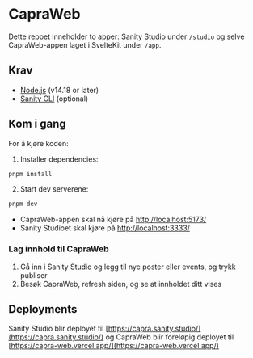 # CapraWeb

Dette repoet inneholder to apper: Sanity Studio under `/studio` og selve CapraWeb-appen laget i SvelteKit under `/app`.

## Krav

- [Node.js](https://nodejs.org/en/) (v14.18 or later)
- [Sanity CLI](https://www.sanity.io/docs/getting-started-with-sanity-cli) (optional)

## Kom i gang

For å kjøre koden:

1. Installer dependencies:

```sh
pnpm install
```

2.  Start dev serverene:

```sh
pnpm dev
```

- CapraWeb-appen skal nå kjøre på [http://localhost:5173/](http://localhost:5173/)
- Sanity Studioet skal kjøre på [http://localhost:3333/](http://localhost:3333/)

### Lag innhold til CapraWeb

1. Gå inn i Sanity Studio og legg til nye poster eller events, og trykk publiser
2. Besøk CapraWeb, refresh siden, og se at innholdet ditt vises


## Deployments

Sanity Studio blir deployet til [https://capra.sanity.studio/](https://capra.sanity.studio/) og CapraWeb blir foreløpig deployet til [https://capra-web.vercel.app/](https://capra-web.vercel.app/)

